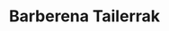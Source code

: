 ---
title: "Barberena Tailerrak"
url: /erratzu/barberena-tailerrak/
shop: reparación de automóviles
---